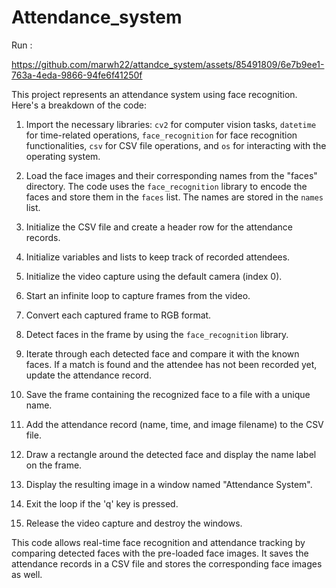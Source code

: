 # Attendance_system

Run :

https://github.com/marwh22/attandce_system/assets/85491809/6e7b9ee1-763a-4eda-9866-94fe6f41250f


This project represents an attendance system using face recognition. Here's a breakdown of the code:

1. Import the necessary libraries: `cv2` for computer vision tasks, `datetime` for time-related operations, `face_recognition` for face recognition functionalities, `csv` for CSV file operations, and `os` for interacting with the operating system.

1. Load the face images and their corresponding names from the "faces" directory. The code uses the `face_recognition` library to encode the faces and store them in the `faces` list. The names are stored in the `names` list.

1. Initialize the CSV file and create a header row for the attendance records.

1. Initialize variables and lists to keep track of recorded attendees.

1. Initialize the video capture using the default camera (index 0).

1. Start an infinite loop to capture frames from the video.

1. Convert each captured frame to RGB format.

1. Detect faces in the frame by using the `face_recognition` library.

1. Iterate through each detected face and compare it with the known faces. If a match is found and the attendee has not been recorded yet, update the attendance record.

1. Save the frame containing the recognized face to a file with a unique name.

1. Add the attendance record (name, time, and image filename) to the CSV file.

1. Draw a rectangle around the detected face and display the name label on the frame.

1. Display the resulting image in a window named "Attendance System".

1. Exit the loop if the 'q' key is pressed.

1. Release the video capture and destroy the windows.

This code allows real-time face recognition and attendance tracking by comparing detected faces with the pre-loaded face images. It saves the attendance records in a CSV file and stores the corresponding face images as well.


